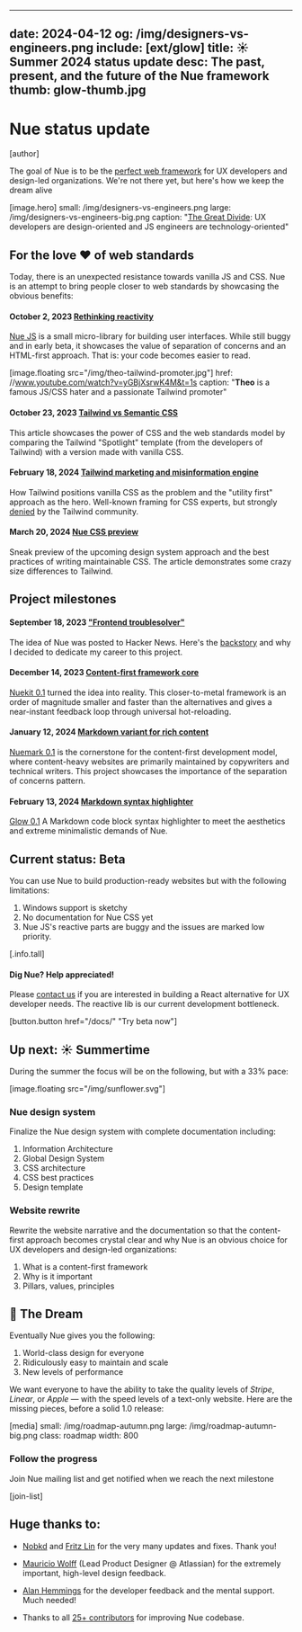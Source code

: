 
---
date: 2024-04-12
og: /img/designers-vs-engineers.png
include: [ext/glow]
title: ☀️ Summer 2024 status update
desc: The past, present, and the future of the Nue framework
thumb: glow-thumb.jpg
---

# Nue status update
[author]

The goal of Nue is to be the [perfect web framework](/blog/perfect-web-framework/) for UX developers and design-led organizations. We're not there yet, but here's how we keep the dream alive

[image.hero]
  small: /img/designers-vs-engineers.png
  large: /img/designers-vs-engineers-big.png
  caption:  "[The Great Divide](https://css-tricks.com/the-great-divide/): UX developers are design-oriented and JS engineers are technology-oriented"


## For the love ❤️ of web standards
Today, there is an unexpected resistance towards vanilla JS and CSS. Nue is an attempt to bring people closer to web standards by showcasing the obvious benefits:


#### October 2, 2023 [Rethinking reactivity](/blog/rethinking-reactivity/)
[Nue JS](//github.com/nuejs/nue/tree/master/packages/nuejs) is a small micro-library for building user interfaces. While still buggy and in early beta, it showcases the value of separation of concerns and an HTML-first approach. That is: your code becomes easier to read.


[image.floating src="/img/theo-tailwind-promoter.jpg"]
  href: //www.youtube.com/watch?v=yGBjXsrwK4M&t=1s
  caption: "**Theo** is a famous JS/CSS hater and a passionate Tailwind promoter"


#### October 23, 2023 [Tailwind vs Semantic CSS](/blog/tailwind-vs-semantic-css/)
This article showcases the power of CSS and the web standards model by comparing the Tailwind "Spotlight" template (from the developers of Tailwind) with a version made with vanilla CSS.



#### February 18, 2024 [Tailwind marketing and misinformation engine](/blog/tailwind-misinformation-engine/)
How Tailwind positions vanilla CSS as the problem and the "utility first" approach as the hero. Well-known framing for CSS experts, but strongly [denied](//www.youtube.com/watch?v=yGBjXsrwK4M&t=1s) by the Tailwind community.

#### March 20, 2024 [Nue CSS preview](/blog/introducing-nue-css/)
Sneak preview of the upcoming design system approach and the best practices of writing maintainable CSS. The article demonstrates some crazy size differences to Tailwind.



## Project milestones


#### September 18, 2023 ["Frontend troublesolver"](/blog/backstory/)
The idea of Nue was posted to Hacker News. Here's the [backstory](/blog/backstory/) and why I decided to dedicate my career to this project.

#### December 14, 2023 [Content-first framework core](/blog/nuekit-010/)
[Nuekit 0.1](/blog/nuekit-010/) turned the idea into reality. This closer-to-metal framework is an order of magnitude smaller and faster than the alternatives and gives a near-instant feedback loop through universal hot-reloading.

#### January 12, 2024 [Markdown variant for rich content](/blog/introducing-nuemark/)
[Nuemark 0.1](/blog/introducing-nuemark/) is the cornerstone for the content-first development model, where content-heavy websites are primarily maintained by copywriters and technical writers. This project showcases the importance of the separation of concerns pattern.

#### February 13, 2024 [Markdown syntax highlighter](/blog/introducing-glow/)
[Glow 0.1](/blog/introducing-glow/) A Markdown code block syntax highlighter to meet the aesthetics and extreme minimalistic demands of Nue.



## Current status: Beta
You can use Nue to build production-ready websites but with the following limitations:

1. Windows support is sketchy
1. No documentation for Nue CSS yet
1. Nue JS's reactive parts are buggy and the issues are marked low priority.


[.info.tall]
  #### Dig Nue? Help appreciated!
  Please [contact us](//github.com/nuejs/nue/discussions) if you are interested in building a React alternative for UX developer needs. The reactive lib is our current development bottleneck.

[button.button href="/docs/" "Try beta now"]

## Up next: ☀️ Summertime
During the summer the focus will be on the following, but with a 33% pace:

[image.floating src="/img/sunflower.svg"]

### Nue design system
Finalize the Nue design system with complete documentation including:

1. Information Architecture
1. Global Design System
1. CSS architecture
1. CSS best practices
1. Design template


### Website rewrite
Rewrite the website narrative and the documentation so that the content-first approach becomes crystal clear and why Nue is an obvious choice for UX developers and design-led organizations:

1. What is a content-first framework
1. Why is it important
1. Pillars, values, principles


## 🦄 The Dream
Eventually Nue gives you the following:

1. World-class design for everyone
2. Ridiculously easy to maintain and scale
3. New levels of performance

We want everyone to have the ability to take the quality levels of *Stripe*, *Linear*, or *Apple* — with the speed levels of a text-only website. Here are the missing pieces, before a solid 1.0 release:

[media]
  small: /img/roadmap-autumn.png
  large: /img/roadmap-autumn-big.png
  class: roadmap
  width: 800


### Follow the progress
Join Nue mailing list and get notified when we reach the next milestone

[join-list]



## Huge thanks to:
* [Nobkd](//github.com/nobkd) and [Fritz Lin](//github.com/fritx) for the very many updates and fixes. Thank you!

* [Mauricio Wolff](//www.linkedin.com/in/mauriciowolff/?originalSubdomain=au) (Lead Product Designer @ Atlassian) for the extremely important, high-level design feedback.

* [Alan Hemmings](//github.com/goblinfactory) for the developer feedback and the mental support. Much needed!

* Thanks to all [25+ contributors](//github.com/nuejs/nue/graphs/contributors) for improving Nue codebase.
